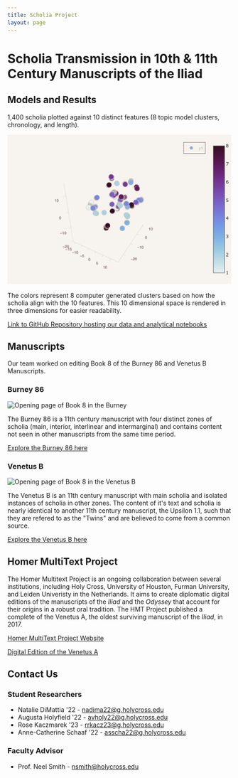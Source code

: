 ```yaml
---
title: Scholia Project
layout: page
---
```


# Scholia Transmission in 10th & 11th Century Manuscripts of the Iliad

## Models and Results 


1,400 scholia plotted against 10 distinct features (8 topic model clusters, chronology, and length). 

![](https://github.com/HCMID/scholia-transmission/blob/main/images/clusters-7.26.png?raw=true)

The colors represent 8 computer generated clusters based on how the scholia align with the 10 features. This 10 dimensional space is rendered in three dimensions for easier readability. 

[Link to GitHub Repository hosting our data and analytical notebooks](https://github.com/HCMID/scholia-transmission#readme)

## Manuscripts 

Our team worked on editing Book 8 of the Burney 86 and Venetus B Manuscripts. 

### Burney 86 

![Opening page of Book 8 in the Burney](http://www.homermultitext.org/iipsrv?OBJ=IIP,1.0&FIF=/project/homer/pyramidal/deepzoom/citebl/burney86imgs/v1/burney_ms_86_f073r.tif&RGN=0.03210,0.02190,0.9464,0.9519&wID=250&CVT=JPEG) 

The Burney 86 is a 11th century manuscript with four distinct zones of scholia (main, interior, interlinear and intermarginal) and contains content not seen in other manuscripts from the same time period. 

[Explore the Burney 86 here](http://www.homermultitext.org/ict2/?urn=urn:cite2:citebl:burney86imgs.v1:burney_ms_86_f073r)

### Venetus B 

![Opening page of Book 8 in the Venetus B](http://www.homermultitext.org/iipsrv?OBJ=IIP,1.0&FIF=/project/homer/pyramidal/deepzoom/hmt/vbbifolio/v1/vb_102v_103r.tif&RGN=0.05877,0.03545,0.8493,0.9570&wID=250&CVT=JPEG)

The Venetus B is an 11th century manuscript with main scholia and isolated instances of scholia in other zones. The content of it's text and scholia is nearly identical to another 11th century manuscript, the Upsilon 1.1, such that they are refered to as the "Twins" and are believed to come from a common source. 

[Explore the Venetus B here](http://www.homermultitext.org/ict2/?urn=urn:cite2:hmt:vbbifolio.v1:vb_102v_103r) 

## Homer MultiText Project

The Homer Multitext Project is an ongoing collaboration between several institutions, including Holy Cross, University of Houston, Furman University, and Leiden Univeristy in the Netherlands. It aims to create diplomatic digital editions of the manuscripts of the *Iliad* and the *Odyssey* that account for their origins in a robust oral tradition. The HMT Project published a complete of the Venetus A, the oldest surviving manuscript of the *Iliad*, in 2017.  

[Homer MultiText Project Website](http://www.homermultitext.org/)

[Digital Edition of the Venetus A](http://www.homermultitext.org/facsimiles/venetus-a/)

## Contact Us 

### Student Researchers 

- Natalie DiMattia '22 - nadima22@g.holycross.edu
- Augusta Holyfield '22 - avholy22@g.holycross.edu
- Rose Kaczmarek '23 - rrkacz23@g.holycross.edu 
- Anne-Catherine Schaaf '22 - asscha22@g.holycross.edu

### Faculty Advisor 

- Prof. Neel Smith - nsmith@holycross.edu
